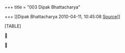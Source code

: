 +++
title = "003 Dipak Bhattacharya"

+++
[[Dipak Bhattacharya	2010-04-11, 10:45:08 [Source](https://groups.google.com/g/bvparishat/c/3S-fzOx9AnI)]]



[TABLE]





